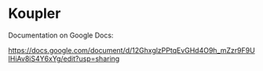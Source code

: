 # Koupler

Documentation on Google Docs: 

https://docs.google.com/document/d/12GhxglzPPtqEvGHd4O9h_mZzr9F9UIHiAv8iS4Y6xYg/edit?usp=sharing
